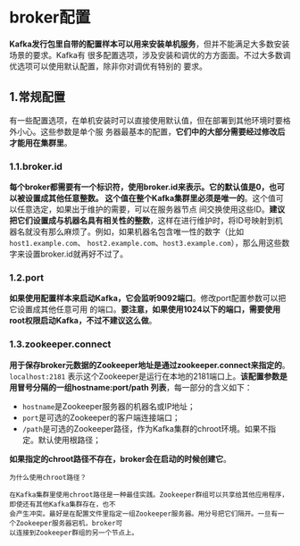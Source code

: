 broker配置
================================================================================
**Kafka发行包里自带的配置样本可以用来安装单机服务**，但并不能满足大多数安装场景的要求。Kafka有
很多配置选项，涉及安装和调优的方方面面。不过大多数调优选项可以使用默认配置，除非你对调优有特别的
要求。

## 1.常规配置
有一些配置选项，在单机安装时可以直接使用默认值，但在部署到其他环境时要格外小心。这些参数是单个服
务器最基本的配置，**它们中的大部分需要经过修改后才能用在集群里**。

### 1.1.broker.id
**每个broker都需要有一个标识符，使用broker.id来表示。它的默认值是0，也可以被设置成其他任意整数。
这个值在整个Kafka集群里必须是唯一的**。这个值可以任意选定，如果出于维护的需要，可以在服务器节点
间交换使用这些ID。**建议把它们设置成与机器名具有相关性的整数**，这样在进行维护时，将ID号映射到机
器名就没有那么麻烦了。例如，如果机器名包含唯一性的数字（比如`host1.example.com`、
`host2.example.com`、`host3.example.com`），那么用这些数字来设置broker.id就再好不过了。

### 1.2.port
**如果使用配置样本来启动Kafka，它会监听9092端口**。修改port配置参数可以把它设置成其他任意可用
的端口。**要注意，如果使用1024以下的端口，需要使用root权限启动Kafka，不过不建议这么做**。

### 1.3.zookeeper.connect
**用于保存broker元数据的Zookeeper地址是通过zookeeper.connect来指定的**。`localhost:2181`
表示这个Zookeeper是运行在本地的2181端口上。**该配置参数是用冒号分隔的一组hostname:port/path
列表**，每一部分的含义如下：
+ `hostname`是Zookeeper服务器的机器名或IP地址；
+ `port`是可选的Zookeeper的客户端连接端口；
+ `/path`是可选的Zookeeper路径，作为Kafka集群的chroot环境。如果不指定。默认使用根路径；

**如果指定的chroot路径不存在，broker会在启动的时候创建它**。
```
为什么使用chroot路径？

在Kafka集群里使用chroot路径是一种最佳实践。Zookeeper群组可以共享给其他应用程序，即使还有其他Kafka集群存在，也不
会产生冲突。最好是在配置文件里指定一组Zookeeper服务器。用分号把它们隔开。一旦有一个Zookeeper服务器宕机，broker可
以连接到Zookeeper群组的另一个节点上。
```








